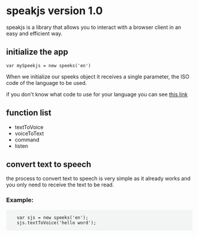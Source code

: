 # speakjs version 1.0
speakjs is a library that allows you to interact with a browser client in an easy and efficient way.
<h2>initialize the app</h2>
<code>var mySpeekjs = new speeks('en')</code><br>
<p>When we initialize our speeks object it receives a single parameter, the ISO code of the language to be used.</p>
<p>if you don't know what code to use for your language you can see <a href="https://www.w3schools.com/tags/ref_language_codes.asp">this link</a></p>
<h2>function list</h2>
<ul>
  <li>textToVoice</li>
  <li>voiceToText</li>
  <li>command</li>
  <li>listen</li>
</ul>
<h2>convert text to speech</h2>
<p>the process to convert text to speech is very simple as it already works and you only need to receive the text to be read.</p>
<h3>Example:</h3>
<div style="background-color: #f3f4f4;min-width:50%;">
  <code>
    var sjs = new speeks('en');
    sjs.textToVoice('hello word');
  </code>
</div>
